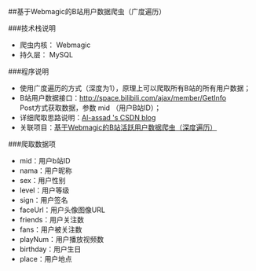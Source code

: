 ##基于Webmagic的B站用户数据爬虫（广度遍历）

###技术栈说明  
* 爬虫内核： <a herf="http://www.http://webmagic.io/" >Webmagic</a>  
* 持久层： MySQL

###程序说明
* 使用广度遍历的方式（深度为1），原理上可以爬取所有B站的所有用户数据；  
* B站用户数据接口：http://space.bilibili.com/ajax/member/GetInfo   
Post方式获取数据，参数 mid （用户B站ID）；  
* 详细爬取思路说明：<a href="">Al-assad 's CSDN blog</a>  
* 关联项目：<a href="">基于Webmagic的B站活跃用户数据爬虫（深度遍历）</a>

###爬取数据项
* mid：用户b站ID  
* nama：用户昵称  
* sex：用户性别  
* level：用户等级  
* sign：用户签名  
* faceUrl：用户头像图像URL  
* friends：用户关注数  
* fans：用户被关注数  
* playNum：用户播放视频数  
* birthday：用户生日  
* place：用户地点  



